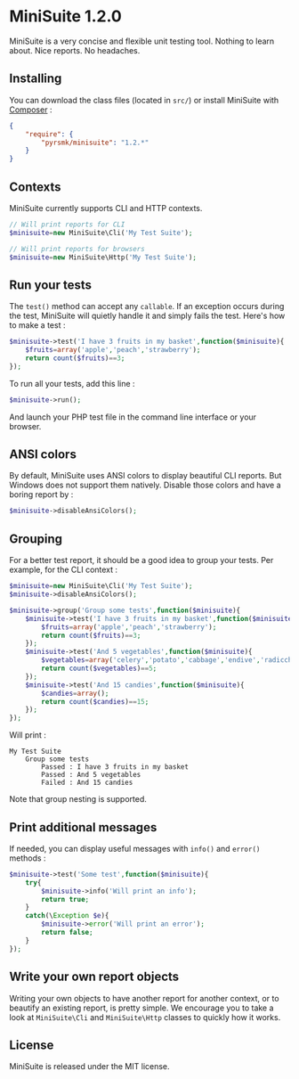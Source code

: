 MiniSuite 1.2.0
===============

MiniSuite is a very concise and flexible unit testing tool.
Nothing to learn about.
Nice reports.
No headaches.

Installing
----------

You can download the class files (located in `src/`) or install MiniSuite with [Composer](https://getcomposer.org/) :

```json
{
    "require": {
        "pyrsmk/minisuite": "1.2.*"
    }
}
```

Contexts
--------

MiniSuite currently supports CLI and HTTP contexts.

```php
// Will print reports for CLI
$minisuite=new MiniSuite\Cli('My Test Suite');
```

```php
// Will print reports for browsers
$minisuite=new MiniSuite\Http('My Test Suite');
```

Run your tests
--------------

The `test()` method can accept any `callable`. If an exception occurs during the test, MiniSuite will quietly handle it and simply fails the test. Here's how to make a test :

```php
$minisuite->test('I have 3 fruits in my basket',function($minisuite){
    $fruits=array('apple','peach','strawberry');
    return count($fruits)==3;
});
```

To run all your tests, add this line :

```php
$minisuite->run();
```

And launch your PHP test file in the command line interface or your browser.

ANSI colors
-----------

By default, MiniSuite uses ANSI colors to display beautiful CLI reports. But Windows does not support them natively. Disable those colors and have a boring report by :

```php
$minisuite->disableAnsiColors();
```

Grouping
--------

For a better test report, it should be a good idea to group your tests. Per example, for the CLI context :

```php
$minisuite=new MiniSuite\Cli('My Test Suite');
$minisuite->disableAnsiColors();

$minisuite->group('Group some tests',function($minisuite){
    $minisuite->test('I have 3 fruits in my basket',function($minisuite){
        $fruits=array('apple','peach','strawberry');
        return count($fruits)==3;
    });
    $minisuite->test('And 5 vegetables',function($minisuite){
        $vegetables=array('celery','potato','cabbage','endive','radicchio');
        return count($vegetables)==5;
    });
    $minisuite->test('And 15 candies',function($minisuite){
        $candies=array();
        return count($candies)==15;
    });
});
```

Will print :

```
My Test Suite
    Group some tests
        Passed : I have 3 fruits in my basket
        Passed : And 5 vegetables
        Failed : And 15 candies
```

Note that group nesting is supported.

Print additional messages
-------------------------

If needed, you can display useful messages with `info()` and `error()` methods :

```php
$minisuite->test('Some test',function($minisuite){
    try{
        $minisuite->info('Will print an info');
        return true;
    }
    catch(\Exception $e){
        $minisuite->error('Will print an error');
        return false;
    }
});
```

Write your own report objects
-----------------------------

Writing your own objects to have another report for another context, or to beautify an existing report, is pretty simple. We encourage you to take a look at `MiniSuite\Cli` and `MiniSuite\Http` classes to quickly how it works.

License
-------

MiniSuite is released under the MIT license.
